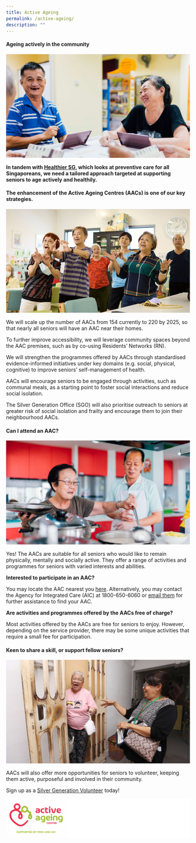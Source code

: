 ```yaml
---
title: Active Ageing
permalink: /active-ageing/
description: ""
---
```

#### Ageing actively in the community ####

![](/images/encourage%20active%20ageing%20(2).jpg)

**In tandem with [Healthier SG](https://www.healthiersg.gov.sg), which looks at preventive care for all Singaporeans, we need a tailored approach targeted at supporting seniors to age actively and healthily.**

#### The enhancement of the Active Ageing Centres (AACs) is one of our key strategies. #### 

![](/images/seniors%20singing%20(2).jpg)

We will scale up the number of AACs from 154 currently to 220 by 2025, so that nearly all seniors will have an AAC near their homes.

To further improve accessibility, we will leverage community spaces beyond the AAC premises, such as by co-using Residents’ Networks (RN).

We will strengthen the programmes offered by AACs through standardised evidence-informed initiatives under key domains (e.g. social, physical, cognitive) to improve seniors’ self-management of health.

AACs will encourage seniors to be engaged through activities, such as communal meals, as a starting point to foster social interactions and reduce social isolation.

The Silver Generation Office (SGO) will also prioritise outreach to seniors at greater risk of social isolation and frailty and encourage them to join their neighbourhood AACs.

#### Can I attend an AAC? #### 

![](/images/seniors%20cooking%20(2).jpg)

Yes! The AACs are suitable for all seniors who would like to remain physically, mentally and socially active. They offer a range of activities and programmes for seniors with varied interests and abilities. 

 **Interested to participate in an AAC?**
 
You may locate the AAC nearest you [here](https://www.go.gov.sg/aacgowhere).  Alternatively, you may contact the Agency for Integrated Care (AIC) at 1800-650-6060 or [email them](https://www.aic.sg/About-Us/Contact-Us-Form) for further assistance to find your AAC. 

**Are activities and programmes offered by the AACs free of charge?**

Most activities offered by the AACs are free for seniors to enjoy. However, depending on the service provider, there may be some unique activities that require a small fee for participation.

#### Keen to share a skill, or support fellow seniors? #### 

![](/images/extra_bedok%20radiance%20food%20delivery%20(2).jpg)

AACs will also offer more opportunities for seniors to volunteer, keeping them active, purposeful and involved in their community.

Sign up as a [Silver Generation Volunteer](https://for.sg/aac-volunteer-application) today! 

![](/images/aaclogo.PNG)